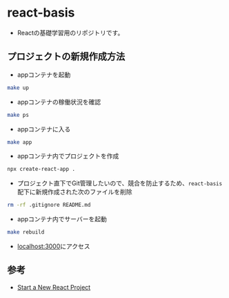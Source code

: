 # react-basis
- Reactの基礎学習用のリポジトリです。

## プロジェクトの新規作成方法
- appコンテナを起動
```bash
make up
```
- appコンテナの稼働状況を確認
```bash
make ps
```
- appコンテナに入る
```bash
make app
```
- appコンテナ内でプロジェクトを作成
```bash
npx create-react-app .
```
- プロジェクト直下でGit管理したいので、競合を防止するため、`react-basis`配下に新規作成された次のファイルを削除
```bash
rm -rf .gitignore README.md
```
- appコンテナ内でサーバーを起動
```bash
make rebuild
```
- [localhost:3000](localhost:3000)にアクセス

## 参考
- [Start a New React Project](https://18.react.dev/learn/start-a-new-react-project)
